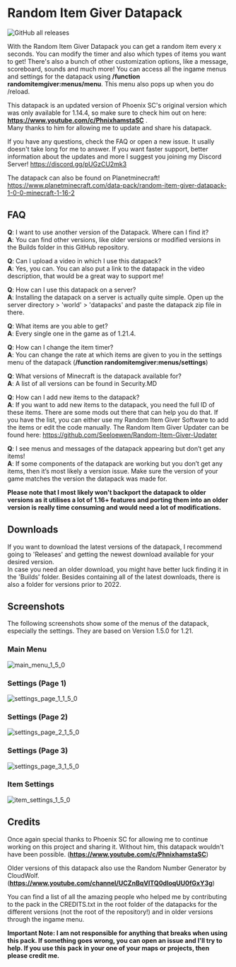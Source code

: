 # Random Item Giver Datapack

![GitHub all releases](https://img.shields.io/github/downloads/Seeloewen/Random-Item-Giver-Datapack/total?style=for-the-badge)

With the Random Item Giver Datapack you can get a random item every x seconds. You can modify the timer and also which types of items you want to get! There's also a bunch of other customization options, like a message, scoreboard, sounds and much more!
You can access all the ingame menus and settings for the datapack using **/function randomitemgiver:menus/menu**. This menu also pops up when you do /reload.

This datapack is an updated version of Phoenix SC's original version which was only available for 1.14.4, so make sure to check him out on here: **https://www.youtube.com/c/PhnixhamstaSC** .\
Many thanks to him for allowing me to update and share his datapack.

If you have any questions, check the FAQ or open a new issue. It usally doesn't take long for me to answer.
If you want faster support, better information about the updates and more I suggest you joining my Discord Server!
https://discord.gg/pUGzCU2mk3

The datapack can also be found on Planetminecraft!\
https://www.planetminecraft.com/data-pack/random-item-giver-datapack-1-0-0-minecraft-1-16-2

## FAQ

**Q**: I want to use another version of the Datapack. Where can I find it?\
**A**: You can find other versions, like older versions or modified versions in the Builds folder in this GitHub repository.

**Q**: Can I upload a video in which I use this datapack?\
**A**: Yes, you can. You can also put a link to the datapack in the video description, that would be a great way to support me!

**Q**: How can I use this datapack on a server?\
**A**: Installing the datapack on a server is actually quite simple. Open up the server directory > 'world' > 'datapacks' and paste the datapack zip file in there.

**Q**: What items are you able to get?\
**A**: Every single one in the game as of 1.21.4.

**Q**: How can I change the item timer?\
**A**: You can change the rate at which items are given to you in the settings menu of the datapack (**/function randomitemgiver:menus/settings**)

**Q**: What versions of Minecraft is the datapack available for?\
**A**: A list of all versions can be found in Security.MD

**Q**: How can I add new items to the datapack?\
**A**: If you want to add new items to the datapack, you need the full ID of these items. There are some mods out there that can help you do that. If you have the list, you can either use my Random Item Giver Software to add the items or edit the code manually. The Random Item Giver Updater can be found here: https://github.com/Seeloewen/Random-Item-Giver-Updater

**Q**: I see menus and messages of the datapack appearing but don’t get any items!\
**A**: If some components of the datapack are working but you don’t get any items, then it’s most likely a version issue. Make sure the version of your game matches the version the datapack was made for.

**Please note that I most likely won't backport the datapack to older versions as it utilises a lot of 1.16+ features and porting them into an older version is really time consuming and would need a lot of modifications.**

## Downloads

If you want to download the latest versions of the datapack, I recommend going to 'Releases' and getting the newest download available for your desired version.\
In case you need an older download, you might have better luck finding it in the 'Builds' folder. Besides containing all of the latest downloads, there is also a folder for versions prior to 2022.

## Screenshots

The following screenshots show some of the menus of the datapack, especially the settings. They are based on Version 1.5.0 for 1.21.

### Main Menu
![main_menu_1_5_0](https://github.com/Seeloewen/Random-Item-Giver-Datapack/assets/74246933/fbb5c7cc-c06f-4a5b-85e0-8203cc529b13)

### Settings (Page 1)
![settings_page_1_1_5_0](https://github.com/Seeloewen/Random-Item-Giver-Datapack/assets/74246933/57a4d9e0-4bda-4497-b0b1-1db9c86fee61)

### Settings (Page 2)
![settings_page_2_1_5_0](https://github.com/Seeloewen/Random-Item-Giver-Datapack/assets/74246933/82ad2e09-e21d-43fa-9191-240d0f0587e8)

### Settings (Page 3)
![settings_page_3_1_5_0](https://github.com/Seeloewen/Random-Item-Giver-Datapack/assets/74246933/7a5cdd07-63ad-4e40-8fd2-16fae794b145)

### Item Settings
![item_settings_1_5_0](https://github.com/Seeloewen/Random-Item-Giver-Datapack/assets/74246933/1d183000-d52b-46b8-b4c4-be6f43cc688d)

## Credits
Once again special thanks to Phoenix SC for allowing me to continue working on this project and sharing it. Without him, this datapack wouldn't have been possible. (**https://www.youtube.com/c/PhnixhamstaSC**)

Older versions of this datapack also use the Random Number Generator by CloudWolf. (**https://www.youtube.com/channel/UCZnBqVITQ0dloqUU0fGxY3g**)

You can find a list of all the amazing people who helped me by contributing to the pack in the CREDITS.txt in the root folder of the datapacks for the different versions (not the root of the repository!) and in older versions through the ingame menu.

**Important Note: I am not responsible for anything that breaks when using this pack. If something goes wrong, you can open an issue and I'll try to help. If you use this pack in your one of your maps or projects, then please credit me.**
